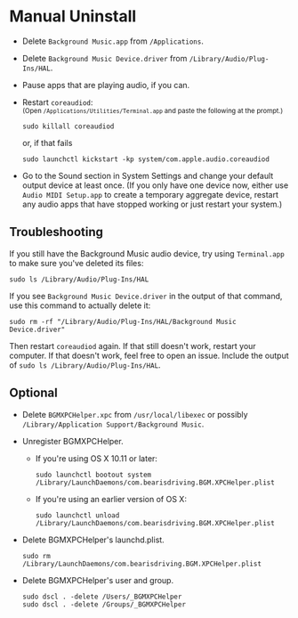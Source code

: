 <!-- vim: set tw=120: -->

# Manual Uninstall

- Delete `Background Music.app` from `/Applications`.
- Delete `Background Music Device.driver` from `/Library/Audio/Plug-Ins/HAL`.
- Pause apps that are playing audio, if you can.
- Restart `coreaudiod`:<br>
  <sup>(Open `/Applications/Utilities/Terminal.app` and paste the following at the prompt.)</sup>

  ```shell
  sudo killall coreaudiod
  ```
  or, if that fails

  ```shell
  sudo launchctl kickstart -kp system/com.apple.audio.coreaudiod
  ```
- Go to the Sound section in System Settings and change your default output device at least once. (If you only have
  one device now, either use `Audio MIDI Setup.app` to create a temporary aggregate device, restart any audio apps that
  have stopped working or just restart your system.)
  
## Troubleshooting

If you still have the Background Music audio device, try using `Terminal.app` to make sure you've deleted its files:

```shell
sudo ls /Library/Audio/Plug-Ins/HAL
```

If you see `Background Music Device.driver` in the output of that command, use this command to actually delete it:

```shell
sudo rm -rf "/Library/Audio/Plug-Ins/HAL/Background Music Device.driver"
```

Then restart `coreaudiod` again. If that still doesn't work, restart your computer. If that doesn't work, feel free to
open an issue. Include the output of `sudo ls /Library/Audio/Plug-Ins/HAL`.

## Optional

- Delete `BGMXPCHelper.xpc` from `/usr/local/libexec` or possibly `/Library/Application Support/Background Music`.
- Unregister BGMXPCHelper.
  - If you're using OS X 10.11 or later:

    ```shell
    sudo launchctl bootout system /Library/LaunchDaemons/com.bearisdriving.BGM.XPCHelper.plist
    ```
  - If you're using an earlier version of OS X:

    ```shell
    sudo launchctl unload /Library/LaunchDaemons/com.bearisdriving.BGM.XPCHelper.plist
    ```
- Delete BGMXPCHelper's launchd.plist.

  ```shell
  sudo rm /Library/LaunchDaemons/com.bearisdriving.BGM.XPCHelper.plist
  ```
- Delete BGMXPCHelper's user and group.

  ```shell
  sudo dscl . -delete /Users/_BGMXPCHelper
  sudo dscl . -delete /Groups/_BGMXPCHelper
  ```


